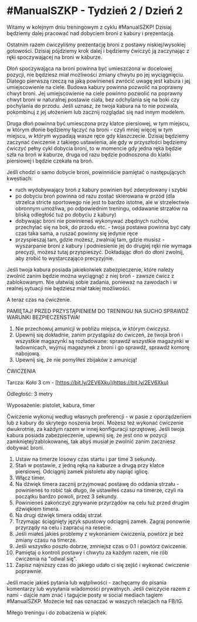 # #ManualSZKP - Tydzień 2 / Dzień 2

Witamy w kolejnym dniu treningowym z cyklu #ManualSZKP! Dzisiaj będziemy dalej pracować nad dobyciem broni z kabury i prezentacją.

Ostatnim razem ćwiczyliśmy prezentację broni z postawy niskiej/wysokiej gotowości. Dzisiaj pójdziemy krok dalej i będziemy ćwiczyć ją zaczynając z ręki spoczywającej na broni w kaburze.

Dłoń spoczywająca na broni powinna być umieszczona w docelowej pozycji, nie będziesz miał możliwości zmiany chwytu po jej wyciągnięciu. Dlatego pierwszą rzeczą na jaką powinieneś zwrócić uwagę jest kabura i jej umiejscowienie na ciele. Budowa kabury powinna pozwolić na poprawny chwyt broni. Jej umiejscowienie na ciele powinno pozwolić na poprawny chwyt broni w naturalnej postawie ciała, bez odchylania się na boki czy pochylania do przodu. Jeśli uznasz, że twoja kabura na to nie pozwala, pokombinuj z jej ułożeniem lub zacznij rozglądać się nad innym modelem.

Druga dłoń powinna być umiesczona przy klatce piersiowej, w tym miejscu, w którym dłonie będziemy łączyć na broni - czyli mniej więcej w tym miejscu, w którym wypadają wasze ręce gdy klaszczecie. Dzisiaj będziemy zaczynać ćwiczenie z takiego ustawienia, ale gdy w przyszłości będziemy ćwiczyć pełny cykl dobycia broni, to w momencie gdy jedna ręka będzie szła na broń w kaburze, druga od razu będzie podnoszona do klatki piersiowej i będzie czekała na broń.

Jeśli chodzi o samo dobycie broni, powinniście pamiętać o następujących kwestiach:

- ruch wydobywający broń z kabury powinien być zdecydowany i szybki
- po dobyciu broń powinna od razu zostać skierowana w przód (dla strzelca stricte sportowego nie jest to bardzo istotne, ale w strzelectwie obronnym umożliwa, po odpowiednim treningu, oddawanie strzałów na bliską odległość tuż po dobyciu z kabury)
- dobywając broni nie powinieneś wykonywać zbędnych ruchów, przechylać się na bok, do przodu etc. - twoja postawa powinna być cały czas taka sama, a ruszać powinny się jedynie ręce
- przyspieszaj tam, gdzie możesz, zwalniaj tam, gdzie musisz - wyszarpanie broni z kabury i podniesienie jej do drugiej ręki nie wymaga precyzji, możesz tutaj przyspieszyć. Dokładając dłoń do dłoni zwolnij, aby zrobić to wystarczająco precyzyjnie.

Jeśli twoja kabura posiada jakiekolwiek zabezpieczenie, które należy zwolnić zanim będzie można wyciągnąć z niej broń - zawsze ćwicz z zablokowanym. Nie ułatwiaj sobie zadania, ponieważ na zawodach i w realnej sytuacji nie będziesz miał takiej możliwości.

A teraz czas na ćwiczenie.

PAMIĘTAJ! PRZED PRZYSTĄPIENIEM DO TRENINGU NA SUCHO SPRAWDŹ WARUNKI BEZPIECZEŃSTWA!

1. Nie przechowuj amunicji w pobliżu miejsca, w którym ćwiczysz.
2. Upewnij się dokładnie, zanim przystąpisz do ćwiczeń, że twoja broń i wszystkie magazynki są rozładowane: sprawdź wszystkie magazynki w ładownicach, wyjmuj magazynek z broni i go sprawdź, sprawdź komorę nabojową.
3. Upewnij się, że nie pomyliłeś zbijaków z amunicją!

ĆWICZENIA

Tarcza: Koło 3 cm - [https://bit.ly/2EV6Xku](https://bit.ly/2EV6Xku)

Odległość: 3 metry

Wyposażenie: pistolet, kabura, timer

Ćwiczenie wykonuj według własnych preferencji - w pasie z oporządzeniem lub z kabury do skrytego noszenia broni. Możesz też wykonać ćwiczenie dwukrotnie, za każdym razem w innej konfiguracji sprzętowej. Jeśli twoja kabura posiada zabezpieczenie, upewnij się, że jest ono w pozycji zamkniętej/zablokowanej, tak abyś musiał je zwolnić zanim zaczniesz dobywać broni.

1. Ustaw na timerze losowy czas startu i par time 3 sekundy.
2. Stań w postawie, z jedną ręką na kaburze a drugą przy klatce piersiowej. Odciągnij zamek pistoletu aby napiąć iglicę.
3. Włącz timer.
4. Na dźwięk timera zacznij przyjmować postawę do oddania strzału - powinieneś to robić tak długo, ile ustawiłeś czasu na timerze, czyli na początku bardzo powoli, przez 3 sekundy.
5. Powinieneś zakończyć zgrywanie przyrządów na celu tuż przed drugim dźwiękiem timera.
6. Na drugi dźwięk timera oddaj strzał.
7. Trzymając ściągnięty język spustowy odciągnij zamek. Zagraj ponownie przyrządy na celu i zapracuj na resecie.
8. Jeśli miałeś jakieś problemy z wykonaniem ćwiczenia, powtórz je bez zmiany czasu na timerze.
9. Jeśli wszystko poszło dobrze, zmniejsz czas o 0.1 i powtórz ćwiczenie.
10. Pamiętaj o kontroli postawy i chwytu za każdym razem, nie rób ćwiczenia na "odwal się".
11. Zapisz najniższy czas do jakiego udało ci się zejść i wykonać ćwiczenie poprawnie.

Jeśli macie jakieś pytania lub wątpliwości - zachęcamy do pisania komentarzy lub wysyłania wiadomości prywatnych. Jeśli ćwiczycie razem z nami - dajcie nam znać i tagujcie posty w social mediach tagiem #ManualSZKP. Możecie też nas oznaczać w waszych relacjach na FB/IG.

Miłego treningu i do zobaczenia w piątek.